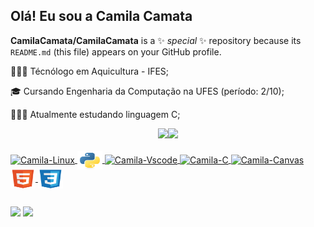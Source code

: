## Olá! Eu sou a Camila Camata


**CamilaCamata/CamilaCamata** is a ✨ _special_ ✨ repository because its `README.md` (this file) appears on your GitHub profile.

👷🏾‍♀️ Técnólogo em Aquicultura - IFES;

🎓 Cursando Engenharia da Computação na UFES (período: 2/10);

👩🏾‍💻 Atualmente estudando linguagem C;


<div align="center">
  <a href="[https://github.com/CamilaCamata]">
  <img height="180em" src="https://github-readme-stats.vercel.app/api?username=CamilaCamata&show_icons=true&theme=cobalt&include_all_commits=true&count_private=true"/><img height="180em" src="https://github-readme-stats.vercel.app/api/top-langs/?username=CamilaCamata&layout=compact&langs_count=7&theme=cobalt"/>
</div>



<div style="display: inline_block"><br>
  <img align="center" alt="Camila-Linux" height="30" width="40" src="https://cdn.jsdelivr.net/gh/devicons/devicon/icons/linux/linux-original.svg" />
  <img align="center" alt="Camila-Python" height="30" width="40" src="https://raw.githubusercontent.com/devicons/devicon/master/icons/python/python-original.svg">
  <img align="center" alt="Camila-Vscode" height="30" width="40" src="https://cdn.jsdelivr.net/gh/devicons/devicon/icons/vscode/vscode-original.svg" /> 
  <img align="center" alt="Camila-C" height="30" width="40" src="https://cdn.jsdelivr.net/gh/devicons/devicon/icons/c/c-plain.svg" />
  <img align="center" alt="Camila-Canvas" height="30" width="40" src="https://cdn.jsdelivr.net/gh/devicons/devicon/icons/canva/canva-original.svg" /> 
  <img align="center" alt="Camila-HTML" height="30" width="40" src="https://raw.githubusercontent.com/devicons/devicon/master/icons/html5/html5-original.svg">
 <img align="center" alt="Camila-CSS" height="30" width="40" src="https://raw.githubusercontent.com/devicons/devicon/master/icons/css3/css3-original.svg"> 

</div>
  
  ##
 
<div> 
  <a href="[https://www.instagram.com/camila_camata_/]" target="_blank"><img src="https://img.shields.io/badge/-Instagram-%23E4405F?style=for-the-badge&logo=instagram&logoColor=white" target="_blank"></a> 
  <a href = "mailto:camatacrespocamila@gmail.com"><img src="https://img.shields.io/badge/-Gmail-%23333?style=for-the-badge&logo=gmail&logoColor=white" target="_blank"></a> 
  
</div>



